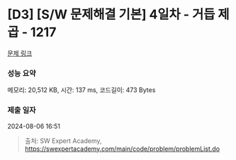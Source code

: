 # [D3] [S/W 문제해결 기본] 4일차 - 거듭 제곱 - 1217 

[문제 링크](https://swexpertacademy.com/main/code/problem/problemDetail.do?contestProbId=AV14dUIaAAUCFAYD) 

### 성능 요약

메모리: 20,512 KB, 시간: 137 ms, 코드길이: 473 Bytes

### 제출 일자

2024-08-06 16:51



> 출처: SW Expert Academy, https://swexpertacademy.com/main/code/problem/problemList.do